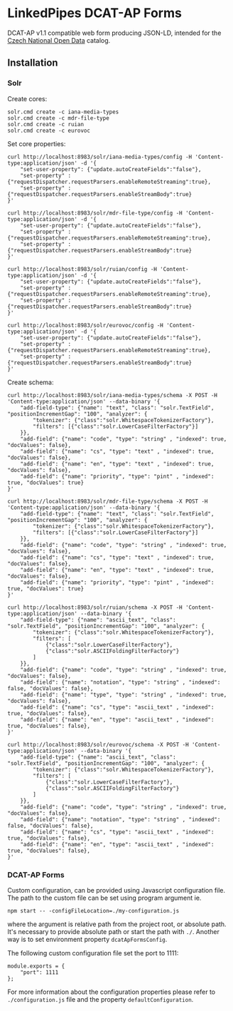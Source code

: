 # LinkedPipes DCAT-AP Forms
DCAT-AP v1.1 compatible web form producing JSON-LD, intended for the [Czech National Open Data](https://data.gov.cz) catalog.

## Installation

### Solr
Create cores:
```
solr.cmd create -c iana-media-types
solr.cmd create -c mdr-file-type
solr.cmd create -c ruian
solr.cmd create -c eurovoc
```

Set core properties:
```
curl http://localhost:8983/solr/iana-media-types/config -H 'Content-type:application/json' -d '{
    "set-user-property": {"update.autoCreateFields":"false"},
    "set-property" : {"requestDispatcher.requestParsers.enableRemoteStreaming":true},
    "set-property" : {"requestDispatcher.requestParsers.enableStreamBody":true}
}'

curl http://localhost:8983/solr/mdr-file-type/config -H 'Content-type:application/json' -d '{
    "set-user-property": {"update.autoCreateFields":"false"},
    "set-property" : {"requestDispatcher.requestParsers.enableRemoteStreaming":true},
    "set-property" : {"requestDispatcher.requestParsers.enableStreamBody":true}
}'

curl http://localhost:8983/solr/ruian/config -H 'Content-type:application/json' -d '{
    "set-user-property": {"update.autoCreateFields":"false"},
    "set-property" : {"requestDispatcher.requestParsers.enableRemoteStreaming":true},
    "set-property" : {"requestDispatcher.requestParsers.enableStreamBody":true}
}'

curl http://localhost:8983/solr/eurovoc/config -H 'Content-type:application/json' -d '{
    "set-user-property": {"update.autoCreateFields":"false"},
    "set-property" : {"requestDispatcher.requestParsers.enableRemoteStreaming":true},
    "set-property" : {"requestDispatcher.requestParsers.enableStreamBody":true}
}'

```


Create schema:
```
curl http://localhost:8983/solr/iana-media-types/schema -X POST -H 'Content-type:application/json' --data-binary '{
    "add-field-type": {"name": "text", "class": "solr.TextField", "positionIncrementGap": "100", "analyzer": {
        "tokenizer": {"class":"solr.WhitespaceTokenizerFactory"},
        "filters": [{"class":"solr.LowerCaseFilterFactory"}]
    }},
    "add-field": {"name": "code", "type": "string" , "indexed": true, "docValues": false},
    "add-field": {"name": "cs", "type": "text" , "indexed": true, "docValues": false},
    "add-field": {"name": "en", "type": "text" , "indexed": true, "docValues": false},
    "add-field": {"name": "priority", "type": "pint" , "indexed": true, "docValues": true}    
}'

curl http://localhost:8983/solr/mdr-file-type/schema -X POST -H 'Content-type:application/json' --data-binary '{
    "add-field-type": {"name": "text", "class": "solr.TextField", "positionIncrementGap": "100", "analyzer": {
        "tokenizer": {"class":"solr.WhitespaceTokenizerFactory"},
        "filters": [{"class":"solr.LowerCaseFilterFactory"}]
    }},
    "add-field": {"name": "code", "type": "string" , "indexed": true, "docValues": false},
    "add-field": {"name": "cs", "type": "text" , "indexed": true, "docValues": false},
    "add-field": {"name": "en", "type": "text" , "indexed": true, "docValues": false},
    "add-field": {"name": "priority", "type": "pint" , "indexed": true, "docValues": true}    
}'

curl http://localhost:8983/solr/ruian/schema -X POST -H 'Content-type:application/json' --data-binary '{
    "add-field-type": {"name": "ascii_text", "class": "solr.TextField", "positionIncrementGap": "100", "analyzer": {
        "tokenizer": {"class":"solr.WhitespaceTokenizerFactory"},
        "filters": [
            {"class":"solr.LowerCaseFilterFactory"},
            {"class":"solr.ASCIIFoldingFilterFactory"}
        ]
    }},
    "add-field": {"name": "code", "type": "string" , "indexed": true, "docValues": false},
    "add-field": {"name": "notation", "type": "string" , "indexed": false, "docValues": false},    
    "add-field": {"name": "type", "type": "string" , "indexed": true, "docValues": false},
    "add-field": {"name": "cs", "type": "ascii_text" , "indexed": true, "docValues": false},
    "add-field": {"name": "en", "type": "ascii_text" , "indexed": true, "docValues": false},
}'

curl http://localhost:8983/solr/eurovoc/schema -X POST -H 'Content-type:application/json' --data-binary '{
    "add-field-type": {"name": "ascii_text", "class": "solr.TextField", "positionIncrementGap": "100", "analyzer": {
        "tokenizer": {"class":"solr.WhitespaceTokenizerFactory"},
        "filters": [
            {"class":"solr.LowerCaseFilterFactory"},
            {"class":"solr.ASCIIFoldingFilterFactory"}
        ]
    }},
    "add-field": {"name": "code", "type": "string" , "indexed": true, "docValues": false},
    "add-field": {"name": "notation", "type": "string" , "indexed": false, "docValues": false},    
    "add-field": {"name": "cs", "type": "ascii_text" , "indexed": true, "docValues": false},
    "add-field": {"name": "en", "type": "ascii_text" , "indexed": true, "docValues": false},
}'

```

### DCAT-AP Forms

Custom configuration, can be provided using Javascript configuration file. 
The path to the custom file can be set using program argument ie.
```
npm start -- -configFileLocation=./my-configuration.js
```
where the argument is relative path from the project root, or absolute path. 
It's necessary to provide absolute path or start the path with ```./```.
Another way is to set environment property ```dcatApFormsConfig```. 

The following custom configuration file set the port to 1111:
```
module.exports = {
    "port": 1111
};
```
For more information about the configuration properties please refer to 
```./configuration.js``` file and the property ```defaultConfiguration```.

